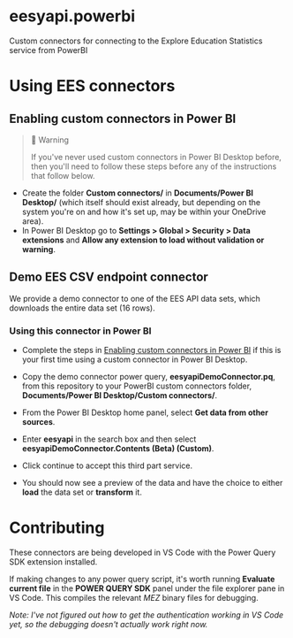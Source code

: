 # eesyapi.powerbi
Custom connectors for connecting to the Explore Education Statistics service from PowerBI

# Using EES connectors

## Enabling custom connectors in Power BI

> 🚧 Warning
>
>If you've never used custom connectors in Power BI Desktop before, then you'll need to follow these steps before any of the instructions that follow below.

- Create the folder **Custom connectors/** in **Documents/Power BI Desktop/** (which itself should exist already, but depending on the system you're on and how it's set up, may be within your OneDrive area).
- In Power BI Desktop go to **Settings > Global > Security > Data extensions** and **Allow any extension to load without validation or warning**.

## Demo EES CSV endpoint connector

We provide a demo connector to one of the EES API data sets, which downloads the entire data set (16 rows). 

### Using this connector in Power BI

- Complete the steps in [Enabling custom connectors in Power BI](#enabling-custom-connectors-in-power-bi) if this is your first time using a custom connector in Power BI Desktop.

- Copy the demo connector power query, **eesyapiDemoConnector.pq**, from this repository to your PowerBI custom connectors folder, **Documents/Power BI Desktop/Custom connectors/**.

- From the Power BI Desktop home panel, select **Get data from other sources**.

- Enter **eesyapi** in the search box and then select **eesyapiDemoConnector.Contents (Beta) (Custom)**.

- Click continue to accept this third part service.

- You should now see a preview of the data and have the choice to either **load** the data set or **transform** it.

# Contributing

These connectors are being developed in VS Code with the Power Query SDK extension installed.

If making changes to any power query script, it's worth running **Evaluate current file** in the **POWER QUERY SDK** panel under the file explorer pane in VS Code. This compiles the relevant *MEZ* binary files for debugging.

*Note: I've not figured out how to get the authentication working in VS Code yet, so the debugging doesn't actually work right now.*

